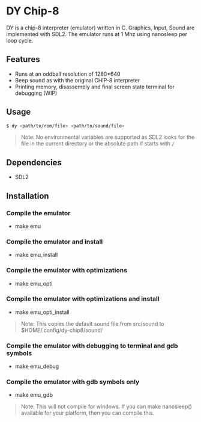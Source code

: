 # DY Chip-8

DY is a chip-8 interpreter (emulator) written in C. Graphics, Input, Sound are implemented with SDL2. The emulator runs at 1 Mhz using nanosleep per loop cycle.

## Features
- Runs at an oddball resolution of 1280*640
- Beep sound as with the original CHIP-8 interpreter
- Printing memory, disassembly and final screen state terminal for debugging (WIP)

## Usage

```bash
$ dy <path/to/rom/file> <path/to/sound/file>
```

> Note: No environmental variables are supported as SDL2 looks for the file in the current directory or the absolute path if starts with `/`

## Dependencies
- SDL2

## Installation

### Compile the emulator
- make emu

### Compile the emulator and install
- make emu_install

### Compile the emulator with optimizations
- make emu_opti

### Compile the emulator with optimizations and install
- make emu_opti_install

> Note: This copies the default sound file from src/sound to $HOME/.config/dy-chip8/sound/

### Compile the emulator with debugging to terminal and gdb symbols
- make emu_debug

### Compile the emulator with gdb symbols only
- make emu_gdb

> Note: This will not compile for windows. If you can make nanosleep() available for your platform, then you can compile this.
